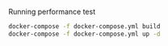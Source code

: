 Running performance test

```bash
docker-compose -f docker-compose.yml build
docker-compose -f docker-compose.yml up -d
```